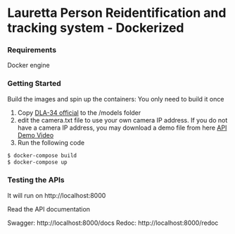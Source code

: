# Lauretta Person Reidentification and tracking system - Dockerized


### Requirements

Docker engine

### Getting Started

Build the images and spin up the containers:
You only need to build it once

1. Copy  [DLA-34 official](https://drive.google.com/file/d/1pl_-ael8wERdUREEnaIfqOV_VF2bEVRT/view) to the /models folder
2. edit the camera.txt file to use your own camera IP address. If you do not have a camera IP address, you may download a demo file from here [API Demo Video](https://www.dropbox.com/s/0c4szm1q9x2a83m/fastapidemoclip.mp4?dl=0)
4. Run the following code

```sh
$ docker-compose build
$ docker-compose up
```

### Testing the APIs

It will run on 
http://localhost:8000

Read the API documentation

Swagger: http://localhost:8000/docs
Redoc: http://localhost:8000/redoc


